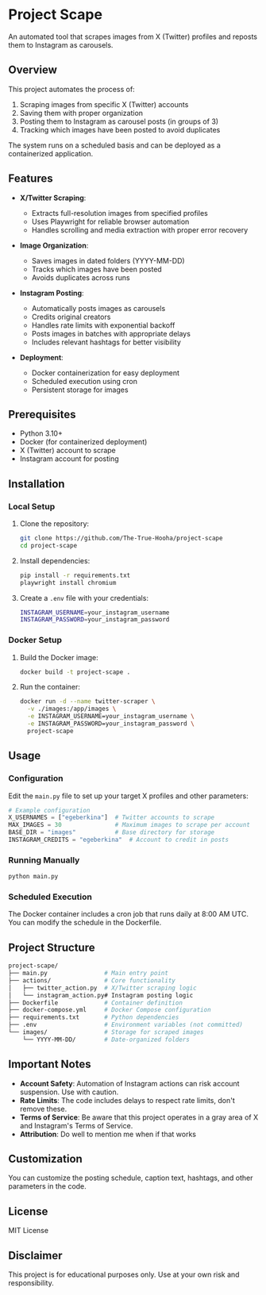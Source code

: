 # Project Scape

An automated tool that scrapes images from X (Twitter) profiles and reposts them to Instagram as carousels.

## Overview

This project automates the process of:

1. Scraping images from specific X (Twitter) accounts
2. Saving them with proper organization
3. Posting them to Instagram as carousel posts (in groups of 3)
4. Tracking which images have been posted to avoid duplicates

The system runs on a scheduled basis and can be deployed as a containerized application.

## Features

- **X/Twitter Scraping**:
  - Extracts full-resolution images from specified profiles
  - Uses Playwright for reliable browser automation
  - Handles scrolling and media extraction with proper error recovery

- **Image Organization**:
  - Saves images in dated folders (YYYY-MM-DD)
  - Tracks which images have been posted
  - Avoids duplicates across runs

- **Instagram Posting**:
  - Automatically posts images as carousels
  - Credits original creators
  - Handles rate limits with exponential backoff
  - Posts images in batches with appropriate delays
  - Includes relevant hashtags for better visibility

- **Deployment**:
  - Docker containerization for easy deployment
  - Scheduled execution using cron
  - Persistent storage for images

## Prerequisites

- Python 3.10+
- Docker (for containerized deployment)
- X (Twitter) account to scrape
- Instagram account for posting

## Installation

### Local Setup

1. Clone the repository:

   ```bash
   git clone https://github.com/The-True-Hooha/project-scape
   cd project-scape
   ```

2. Install dependencies:

   ```bash
   pip install -r requirements.txt
   playwright install chromium
   ```

3. Create a `.env` file with your credentials:

   ```bash
   INSTAGRAM_USERNAME=your_instagram_username
   INSTAGRAM_PASSWORD=your_instagram_password
   ```

### Docker Setup

1. Build the Docker image:

   ```bash
   docker build -t project-scape .
   ```

2. Run the container:

   ```bash
   docker run -d --name twitter-scraper \
     -v ./images:/app/images \
     -e INSTAGRAM_USERNAME=your_instagram_username \
     -e INSTAGRAM_PASSWORD=your_instagram_password \
     project-scape
   ```

## Usage

### Configuration

Edit the `main.py` file to set up your target X profiles and other parameters:

```python
# Example configuration
X_USERNAMES = ["egeberkina"]  # Twitter accounts to scrape
MAX_IMAGES = 30               # Maximum images to scrape per account
BASE_DIR = "images"           # Base directory for storage
INSTAGRAM_CREDITS = "egeberkina"  # Account to credit in posts
```

### Running Manually

```bash
python main.py
```

### Scheduled Execution

The Docker container includes a cron job that runs daily at 8:00 AM UTC. You can modify the schedule in the Dockerfile.

## Project Structure

```bash
project-scape/
├── main.py                # Main entry point
├── actions/               # Core functionality
│   ├── twitter_action.py  # X/Twitter scraping logic
│   └── instagram_action.py# Instagram posting logic
├── Dockerfile             # Container definition
├── docker-compose.yml     # Docker Compose configuration
├── requirements.txt       # Python dependencies
├── .env                   # Environment variables (not committed)
└── images/                # Storage for scraped images
    └── YYYY-MM-DD/        # Date-organized folders
```

## Important Notes

- **Account Safety**: Automation of Instagram actions can risk account suspension. Use with caution.
- **Rate Limits**: The code includes delays to respect rate limits, don't remove these.
- **Terms of Service**: Be aware that this project operates in a gray area of X and Instagram's Terms of Service.
- **Attribution**: Do well to mention me when if that works

## Customization

You can customize the posting schedule, caption text, hashtags, and other parameters in the code.

## License

MIT License

## Disclaimer

This project is for educational purposes only. Use at your own risk and responsibility.
